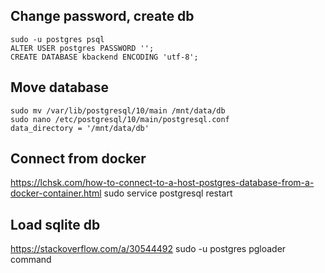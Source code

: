 ## Change password, create db
```
sudo -u postgres psql
ALTER USER postgres PASSWORD '';
CREATE DATABASE kbackend ENCODING 'utf-8';
```

## Move database
```
sudo mv /var/lib/postgresql/10/main /mnt/data/db
sudo nano /etc/postgresql/10/main/postgresql.conf
data_directory = '/mnt/data/db'
```

## Connect from docker
https://lchsk.com/how-to-connect-to-a-host-postgres-database-from-a-docker-container.html
sudo service postgresql restart

## Load sqlite db
https://stackoverflow.com/a/30544492
sudo -u postgres pgloader command
